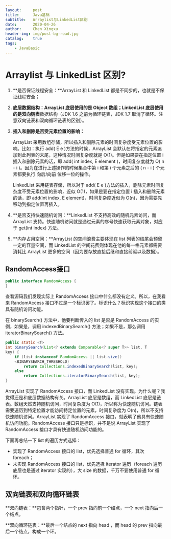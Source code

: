```yaml
---
layout:     post
title:      Java基础
subtitle:   Arraylist与LinkedList区别
date:       2020-04-26
author:     Chen Xingxu
header-img: img/post-bg-road.jpg
catalog:    true
tags:
    - JavaBasic
---
```

# Arraylist 与 LinkedList 区别?

1. **是否保证线程安全：**ArrayList 和 LinkedList 都是不同步的，也就是不保证线程安全；

2. **底层数据结构：**ArrayList 底层使用的是 **Object 数组**；LinkedList 底层使用的是**双向链表**数据结构（JDK 1.6 之前为循环链表，JDK 1.7 取消了循环。注意双向链表和双向循环链表的区别）。

3. **插入和删除是否受元素位置的影响：**

   ArrayList 采用数组存储，所以插入和删除元素的时间复杂度受元素位置的影响。比如：执行 add( E e )方法的时候，ArrayList 会默认在将指定的元素追加到此列表的末尾，这种情况时间复杂度就是 O(1)。但是如果要在指定位置 i 插入和删除元素的话，即 add( int index, E element )，时间复杂度就为 O( n - i )。因为在进行上述操作的时候集合中第 i 和第 i 个元素之后的 ( n - i ) 个元素都要执行 向后/向前 位移一位的操作。

   LinkedList 采用链表存储，所以对于 add( E e )方法的插入，删除元素时间复杂度不受元素位置的影响，近似 O(1)，如果是要在指定位置 i 插入和删除元素的话，即 add(int index, E element)，时间复杂度近似为 O(n)，因为需要先移动到指定位置再插入。

4. **是否支持快速随机访问：**LinkedList 不支持高效的随机元素访问，而 ArrayList 支持。快速随机访问就是通过元素的序号快速获取元素对象，对应于 get(int index) 方法。

5. **内存占用空间：**ArrayList 的空间浪费主要体现在 list 列表的结尾会预留一定的容量空间，而 LinkedList 的空间花费则体现在他的每一格元素都需要消耗比 ArrayList 更多的空间（因为要存放直接后继和直接前驱以及数据）。

## RandomAccess接⼝

```java
public interface RandomAccess {
}
```

查看源码我们发现实际上 RandomAccess 接口中什么都没有定义。所以，在我看来 RandomAccess 接口不过是一个标识罢了。标识什么？标识实现这个接口的类具有随机访问功能。

在 binarySearch() 方法中，他要判断传入的 list 是否是 RandomAccess 的实例，如果是，调用 indexedBinarySearch() 方法；如果不是，那么调用 iteratorBinarySearch() 方法。

```java
public static <T>
int binarySearch(List<? extends Comparable<? super T>> list, T
key) {
	if (list instanceof RandomAccess || list.size()
	<BINARYSEARCH_THRESHOLD)
		return Collections.indexedBinarySearch(list, key);
	else
		return Collections.iteratorBinarySearch(list, key);
}
```

ArrayList 实现了 RandomAccess 接口，而 LinkedList 没有实现。为什么呢？我觉得还是和底层数据结构有关。ArrayList 底层是数组，而 LinkedList 底层是链表。数组天然支持随机访问，时间复杂度为 O(1)，所以称为快速随机访问。链表需要遍历到特定位置才能访问特定位置的元素，时间复杂度为 O(n)，所以不支持快速随机访问。ArrayList 实现了 RandomAccess 接口，就表明了他具有快速随机访问功能。RandomAccess 接口只是标识，并不是说 ArrayList 实现了RandomAccess 接口才具有快速随机访问功能的。

下面再总结一下 list 的遍历方式选择：

- 实现了 RandomAccess 接口的 list，优先选择普通 for 循环，其次 foreach；
- 未实现 RandomAccess 接口的 list，优先选择 iterator 遍历（foreach 遍历底层也是通过 iterator 实现的），大 size 的数据，千万不要使用普通 for 循环。

## 双向链表和双向循环链表

**双向链表：**包含两个指针，一个 prev 指向前一个结点，一个 next 指向后一个结点。

**双向循环链表：**最后一个结点的 next 指向 head ，而 head 的 prev 指向最后一个结点，构成一个环。

